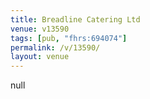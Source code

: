 ```yaml
---
title: Breadline Catering Ltd
venue: v13590
tags: [pub, "fhrs:694074"]
permalink: /v/13590/
layout: venue
---
```

null